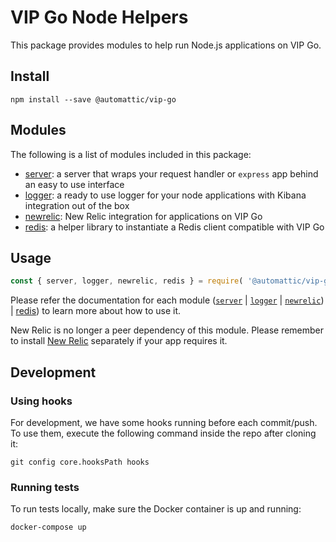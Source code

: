 # VIP Go Node Helpers

This package provides modules to help run Node.js applications on VIP Go.

## Install

```
npm install --save @automattic/vip-go
```

## Modules

The following is a list of modules included in this package:

+ [server](https://github.com/Automattic/vip-go-node/tree/trunk/src/server): a server that wraps your request handler or `express` app behind an easy to use interface
+ [logger](https://github.com/Automattic/vip-go-node/tree/trunk/src/logger): a ready to use logger for your node applications with Kibana integration out of the box
+ [newrelic](https://github.com/Automattic/vip-go-node/tree/trunk/src/newrelic): New Relic integration for applications on VIP Go
+ [redis](https://github.com/Automattic/vip-go-node/tree/trunk/src/redis): a helper library to instantiate a Redis client compatible with VIP Go

## Usage

``` js
const { server, logger, newrelic, redis } = require( '@automattic/vip-go' );
```

Please refer the documentation for each module ([`server`](https://github.com/Automattic/vip-go-node/blob/trunk/src/server/README.md) | [`logger`](https://github.com/Automattic/vip-go-node/blob/trunk/src/logger/README.md) | [`newrelic`](https://github.com/Automattic/vip-go-node/blob/trunk/src/newrelic/README.md)) | [redis](https://github.com/Automattic/vip-go-node/tree/trunk/src/redis)) to learn more about how to use it.

New Relic is no longer a peer dependency of this module. Please remember to install [New Relic](https://docs.newrelic.com/docs/agents/manage-apm-agents/installation/install-agent) separately if your app requires it.

## Development

### Using hooks

For development, we have some hooks running before each commit/push. To use them, execute the following command inside the repo after cloning it:

```
git config core.hooksPath hooks
```

### Running tests

To run tests locally, make sure the Docker container is up and running:

```
docker-compose up
```
